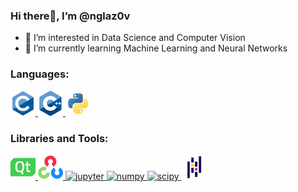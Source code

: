 ### Hi there👋, I’m @nglaz0v
- 👀 I’m interested in Data Science and Computer Vision
- 🌱 I’m currently learning Machine Learning and Neural Networks
<!--- - :telescope: I'm currently working on ...
<!--- - 💞️ I’m looking to collaborate on ...
- 📫 How to reach me ... --->

<!---
nglaz0v/nglaz0v is a ✨ special ✨ repository because its `README.md` (this file) appears on your GitHub profile.
You can click the Preview link to take a look at your changes.
--->

<!--- [![GitHub Streak](https://github-readme-streak-stats.herokuapp.com?user=nglaz0v)](https://git.io/streak-stats) --->

<!--- [![Top Langs](https://github-readme-stats.vercel.app/api/top-langs/?username=nglaz0v&layout=compact)](https://github.com/nglaz0v/github-readme-stats) --->

<h3 align="left">Languages:</h3>
<p align="left">
  <a href="https://www.cprogramming.com/" target="_blank"> <img src="https://github.com/devicons/devicon/blob/master/icons/c/c-original.svg" alt="c" width="40" height="40" /> </a>
  <a href="https://isocpp.org" target="_blank"> <img src="https://github.com/devicons/devicon/blob/master/icons/cplusplus/cplusplus-original.svg" alt="cplusplus" width="40" height="40" /> </a>
  <a href="https://www.python.org" target="_blank"> <img src="https://github.com/devicons/devicon/blob/master/icons/python/python-original.svg" alt="python" width="40" height="40" /> </a>
  <!--- <a href="https://www.linux.org/" target="_blank"> <img src="https://github.com/devicons/devicon/blob/master/icons/linux/linux-original.svg" alt="linux" width="40" height="40" /> </a> --->
</p>
<h3 align="left">Libraries and Tools:</h3>
<p align="left">
  <a href="https://www.qt.io/" target="_blank"> <img src="https://github.com/devicons/devicon/blob/master/icons/qt/qt-original.svg" alt="qt" width="40" height="40" /> </a>
  <a href="https://opencv.org" target="_blank"> <img src="https://github.com/devicons/devicon/blob/master/icons/opencv/opencv-original.svg" alt="opencv" width="40" height="40" /> </a>
  <a href="https://jupyter.org" target="_blank"> <img src="https://jupyter.org/assets/homepage/main-logo.svg" alt="jupyter" width="40" height="40" /> </a>
  <a href="https://numpy.org" target="_blank"> <img src="https://numpy.org/images/logo.svg" alt="numpy" width="40" height="40" /> </a>
  <a href="https://scipy.org" target="_blank"> <img src="https://scipy.org/images/logo.svg" alt="scipy" width="40" height="40" /> </a>
  <a href="https://pandas.pydata.org" target="_blank"> <img src="https://github.com/devicons/devicon/blob/master/icons/pandas/pandas-original.svg" alt="pandas" width="40" height="40" /> </a>
</p>
